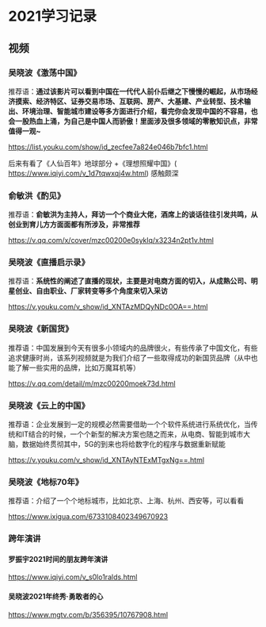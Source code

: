 # 2021学习记录

##

## 视频

### 吴晓波《激荡中国》

推荐语：**通过该影片可以看到中国在一代代人前仆后继之下慢慢的崛起，从市场经济摸索、经济特区、证券交易市场、互联网、房产、大基建、产业转型、技术输出、环境治理、智能城市建设等多方面进行介绍，看完你会发现中国的不容易，也会一股热血上涌，为自己是中国人而骄傲！里面涉及很多领域的零散知识点，非常值得一观~**

<https://list.youku.com/show/id_zecfee7a824e046b7bfc1.html>

后来有看了《人仙百年》地球部分 +《理想照耀中国》( <https://www.iqiyi.com/v_1d7tqwxqj4w.html>) 感触颇深

### 俞敏洪《酌见》

推荐语：**俞敏洪为主持人，拜访一个个商业大佬，酒席上的谈话往往引发共鸣，从创业到育儿方方面面都有所涉及，非常推荐**

<https://v.qq.com/x/cover/mzc00200e0syklq/x3234n2pt1v.html>

### 吴晓波《直播启示录》

推荐语：**系统性的阐述了直播的现状，主要是对电商方面的切入，从成熟公司、明星创业、自由职业、厂家转变等多个角度来切入采访**

<https://v.youku.com/v_show/id_XNTAzMDQyNDc0OA==.html>

### 吴晓波《新国货》

推荐语：中国发展到今天有很多小领域内的品牌很火，有些传承了中国文化，有些追求健康时尚，该系列视频就是为我们介绍了一些取得成功的新国货品牌（从中也能了解一些实用的品牌，比如万魔耳机等）

<https://v.qq.com/detail/m/mzc00200moek73d.html>

### 吴晓波《云上的中国》

推荐语：企业发展到一定的规模必然需要借助一个个软件系统进行系统优化，当传统和IT结合的时候，一个个新型的解决方案也随之而来，从电商、智能到城市大脑，数据始终贯彻其中，5G的到来也将给数字化的程序与数据重新赋能

<https://v.youku.com/v_show/id_XNTAyNTExMTgxNg==.html>

### 吴晓波《地标70年》

推荐语：介绍了一个个地标城市，比如北京、上海、杭州、西安等，可以看看

<https://www.ixigua.com/6733108402349670923>

### 跨年演讲

#### 罗振宇2021时间的朋友跨年演讲

<https://www.iqiyi.com/v_s0lo1ralds.html>

#### 吴晓波2021年终秀·勇敢者的心

<https://www.mgtv.com/b/356395/10767908.html>

